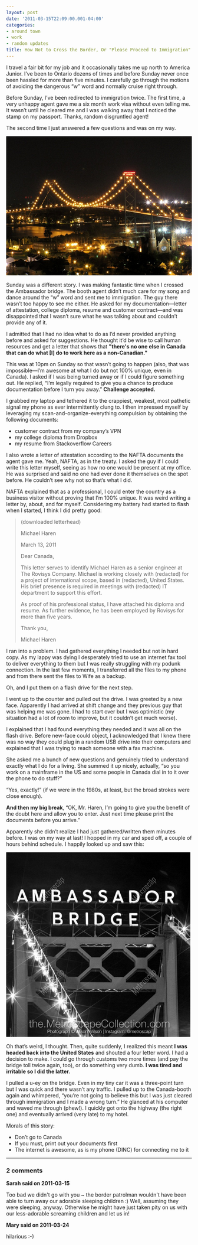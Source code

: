 ```yaml
---
layout: post
date: '2011-03-15T22:09:00.001-04:00'
categories:
- around town
- work
- random updates
title: How Not to Cross the Border, Or "Please Proceed to Immigration"
---
```


I travel a fair bit for my job and it occasionally takes me up north to America Junior. I’ve been to Ontario dozens of times and before Sunday never once been hassled for more than five minutes. I carefully go through the motions of avoiding the dangerous “w” word and normally cruise right through.

Before Sunday, I’ve been redirected to immigration twice. The first time, a very unhappy agent gave me a six month work visa without even telling me. It wasn’t until he cleared me and I was walking away that I noticed the stamp on my passport. Thanks, random disgruntled agent! 

The second time I just answered a few questions and was on my way.

[![348516764_f4eb021893_b.jpg](/assets/2011/348516764_f4eb021893_b.jpg)](http://www.flickr.com/photos/thomashawk/5366984244/)

Sunday was a different story. I was making fantastic time when I crossed the Ambassador bridge. The booth agent didn’t much care for my song and dance around the “w” word and sent me to immigration. The guy there wasn’t too happy to see me either. He asked for my documentation—letter of attestation, college diploma, resume and customer contract—and was disappointed that I wasn’t sure what he was talking about and couldn’t provide any of it. 

I admitted that I had no idea what to do as I’d never provided anything before and asked for suggestions. He thought it’d be wise to call human resources and get a letter that shows that **"there's no one else in Canada that can do what [I] do to work here as a non-Canadian."**

This was at 10pm on Sunday so that wasn’t going to happen (also, that was impossible—I’m awesome at what I do but not 100% unique, even in Canada). I asked if I was being turned away or if I could figure something out. He replied, “I’m legally required to give you a chance to produce documentation before I turn you away.” **Challenge accepted.**

I grabbed my laptop and tethered it to the crappiest, weakest, most pathetic signal my phone as ever intermittently clung to. I then impressed myself by leveraging my scan-and-organize-everything compulsion by obtaining the following documents: 

* customer contract from my company’s VPN
* my college diploma from Dropbox
* my resume from Stackoverflow Careers

I also wrote a letter of attestation according to the NAFTA documents the agent gave me. Yeah, NAFTA, as in the treaty. I asked the guy if I could write this letter myself, seeing as how no one would be present at my office. He was surprised and said no one had ever done it themselves on the spot before. He couldn’t see why not so that’s what I did. 

NAFTA explained that as a professional, I could enter the country as a business visitor without proving that I’m 100% unique. It was weird writing a letter by, about, and for myself. Considering my battery had started to flash when I started, I think I did pretty good:

> (downloaded letterhead)     
> 
> Michael Haren  
> 
> March 13, 2011  
> 
> Dear Canada,  
> 
> This letter serves to identify Michael Haren as a senior engineer at The Rovisys Company. Michael is working closely with (redacted) for a project of international scope, based in (redacted), United States. His brief presence is required in meetings with (redacted) IT department to support this effort.  
> 
> As proof of his professional status, I have attached his diploma and resume. As further evidence, he has been employed by Rovisys for more than five years.  
> 
> Thank you,     
> 
> Michael Haren

I ran into a problem. I had gathered everything I needed but not in hard copy. As my lappy was dying I desperately tried to use an internet fax tool to deliver everything to them but I was really struggling with my podunk connection. In the last few moments, I transferred all the files to my phone and from there sent the files to Wife as a backup. 

Oh, and I put them on a flash drive for the next step.

I went up to the counter and pulled out the drive. I was greeted by a new face. Apparently I had arrived at shift change and they previous guy that was helping me was gone. I had to start over but I was optimistic (my situation had a lot of room to improve, but it couldn’t get much worse).

I explained that I had found everything they needed and it was all on the flash drive. Before new-face could object, I acknowledged that I knew there was no way they could plug in a random USB drive into their computers and explained that I was trying to reach someone with a fax machine. 

She asked me a bunch of new questions and genuinely tried to understand exactly what I do for a living. She summed it up nicely, actually, “so you work on a mainframe in the US and some people in Canada dial in to it over the phone to do stuff?”

“Yes, exactly!” (if we were in the 1980s, at least, but the broad strokes were close enough).

**And then my big break**, “OK, Mr. Haren, I’m going to give you the benefit of the doubt here and allow you to enter. Just next time please print the documents before you arrive.” 

Apparently she didn’t realize I had just gathered/written them minutes before. I was on my way at last! I hopped in my car and sped off, a couple of hours behind schedule. I happily looked up and saw this:

[![Ambassador.jpg](/assets/2011/Ambassador.jpg)](http://www.metroscap.com/detroit/533/the-ambassador-bridge.php)

Oh that’s weird, I thought. Then, quite suddenly, I realized this meant **I was headed back into the United States** and shouted a four letter word. I had a decision to make. I could go through customs two more times (and pay the bridge toll twice again, too), or do something very dumb. **I was tired and irritable so I did the latter.**

I pulled a u-ey on the bridge. Even in my tiny car it was a three-point turn but I was quick and there wasn’t any traffic. I pulled up to the Canada-booth again and whimpered, “you’re not going to believe this but I was just cleared through immigration and I made a wrong turn.” He glanced at his computer and waved me through (phew!). I quickly got onto the highway (the right one) and eventually arrived (very late) to my hotel.

Morals of this story:  

* Don’t go to Canada
* If you must, print out your documents first
* The internet is awesome, as is my phone (DINC) for connecting me to it 


---

### 2 comments

**Sarah said on 2011-03-15**

Too bad we didn't go with you ~ the border patrolman wouldn't have been able to turn away our adorable sleeping children :)  Well, assuming they were sleeping, anyway.  Otherwise he might have just taken pity on us with our less-adorable screaming children and let us in!

**Mary said on 2011-03-24**

hilarious :-)
